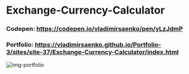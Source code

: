 # Exchange-Currency-Calculator

### Codepen: https://codepen.io/vladimirsaenko/pen/yLzJdmP

### Portfolio: https://vladimirsaenko.github.io/Portfolio-3/sites/site-37/Exchange-Currency-Calculator/index.html

![img-portfolio](https://user-images.githubusercontent.com/56477695/200495642-e8c4af2a-1ce1-4385-a573-a65d6c8851c7.jpg)
